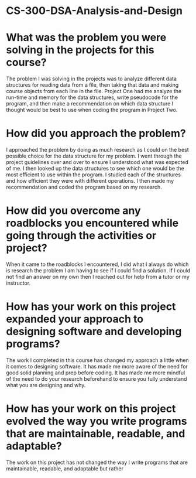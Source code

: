 # CS-300-DSA-Analysis-and-Design

# What was the problem you were solving in the projects for this course?
The problem I was solving in the projects was to analyze different data structures for reading data from a file, then taking that data and making course objects from each line in the file. Project One had me analyze the run-time and memory for the data structures, write pseudocode for the program, and then make a recommendation on which data structure I thought would be best to use when coding the program in Project Two.

# How did you approach the problem?
I approached the problem by doing as much research as I could on the best possible choice for the data structure for my problem. I went through the project guidelines over and over to ensure I understood what was expected of me. I then looked up the data structures to see which one would be the most efficient to use within the program. I studied each of the structures and how efficient they were with different operations. I then made my recommendation and coded the program based on my research.

# How did you overcome any roadblocks you encountered while going through the activities or project?
When it came to the roadblocks I encountered, I did what I always do which is research the problem I am having to see if I could find a solution. If I could not find an answer on my own then I reached out for help from a tutor or my instructor.

# How has your work on this project expanded your approach to designing software and developing programs?
The work I completed in this course has changed my approach a little when it comes to designing software. It has made me more aware of the need for good solid planning and prep before coding. It has made me more mindful of the need to do your research beforehand to ensure you fully understand what you are designing and why.

# How has your work on this project evolved the way you write programs that are maintainable, readable, and adaptable?
The work on this project has not changed the way I write programs that are maintainable, readable, and adaptable but rather 
